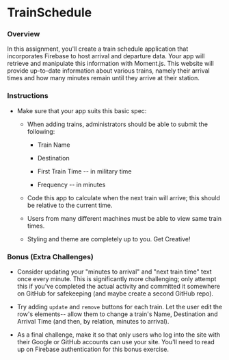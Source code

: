 # TrainSchedule
### Overview

In this assignment, you'll create a train schedule application that incorporates Firebase to host arrival and departure data. Your app will retrieve and manipulate this information with Moment.js. This website will provide up-to-date information about various trains, namely their arrival times and how many minutes remain until they arrive at their station.
	
### Instructions

* Make sure that your app suits this basic spec:
  
  * When adding trains, administrators should be able to submit the following:
    
    * Train Name
    
    * Destination 
    
    * First Train Time -- in military time
    
    * Frequency -- in minutes
  
  * Code this app to calculate when the next train will arrive; this should be relative to the current time.
  
  * Users from many different machines must be able to view same train times.
  
  * Styling and theme are completely up to you. Get Creative!
	
### Bonus (Extra Challenges)

* Consider updating your "minutes to arrival" and "next train time" text once every minute. This is significantly more challenging; only attempt this if you've completed the actual activity and committed it somewhere on GitHub for safekeeping (and maybe create a second GitHub repo).

* Try adding `update` and `remove` buttons for each train. Let the user edit the row's elements-- allow them to change a train's Name, Destination and Arrival Time (and then, by relation, minutes to arrival).

* As a final challenge, make it so that only users who log into the site with their Google or GitHub accounts can use your site. You'll need to read up on Firebase authentication for this bonus exercise.
	
